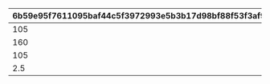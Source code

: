 |6b59e95f7611095baf44c5f3972993e5b3b17d98bf88f53f3af9be2b1791aa42|3cd27a1faa1ee2ad1eb9d5bfa95609a2063dcad07375a53c5e7514fd65fbd0bf|f3a938d7dc601949c18f964a770af1378fb8ae549329482c9f1cb038113c47f1|863cd0d632a82a680da11b228ac7e22c9e0cdc8291627231a71e5bdf8bc75659|
| --- | --- | --- | --- |
|105|108|1|111|
|160|255|2|350|
|105|110|3|120|
|2.5|1.5|4|0.5|